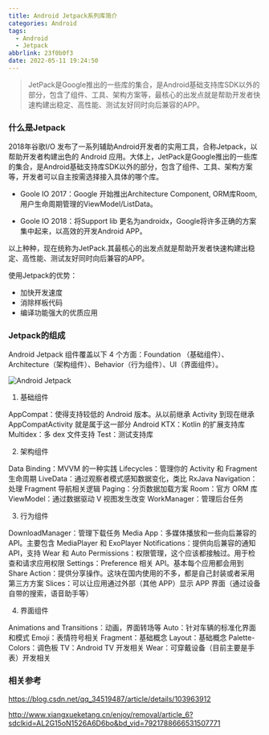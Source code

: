 ```yaml
---
title: Android Jetpack系列库简介
categories: Android
tags:
  - Android
  - Jetpack
abbrlink: 23f0b0f3
date: 2022-05-11 19:24:50
---
```


> JetPack是Google推出的一些库的集合，是Android基础支持库SDK以外的部分，包含了组件、工具、架构方案等，最核心的出发点就是帮助开发者快速构建出稳定、高性能、测试友好同时向后兼容的APP。

<!-- more -->

### 什么是Jetpack
2018年谷歌I/O 发布了一系列辅助Android开发者的实用工具，合称Jetpack，以帮助开发者构建出色的 Android 应用。大体上，JetPack是Google推出的一些库的集合，是Android基础支持库SDK以外的部分，包含了组件、工具、架构方案等，开发者可以自主按需选择接入具体的哪个库。

- Goole IO 2017：Google 开始推出Architecture Component, ORM库Room, 用户生命周期管理的ViewModel/ListData。

- Goole IO 2018：将Support lib 更名为androidx，Google将许多正确的方案集中起来，以高效的开发Android APP。

以上种种，现在统称为JetPack.其最核心的出发点就是帮助开发者快速构建出稳定、高性能、测试友好同时向后兼容的APP。

使用Jetpack的优势：

- 加快开发速度
- 消除样板代码
- 编译功能强大的优质应用

### Jetpack的组成

Android Jetpack 组件覆盖以下 4 个方面：Foundation （基础组件）、Architecture（架构组件）、Behavior（行为组件）、UI（界面组件）。

![Android Jetpack](https://gitcode.net/weixin_44008788/images/-/raw/master/hexo/jetpack.png)


1. 基础组件

AppCompat：使得支持较低的 Android 版本。从以前继承 Activity 到现在继承 AppCompatActivity 就是属于这一部分
Android KTX：Kotlin 的扩展支持库
Multidex：多 dex 文件支持
Test：测试支持库

2. 架构组件

Data Binding：MVVM 的一种实践
Lifecycles：管理你的 Activity 和 Fragment 生命周期
LiveData：通过观察者模式感知数据变化，类比 RxJava
Navigation：处理 Fragment 导航相关逻辑
Paging：分页数据加载方案
Room：官方 ORM 库
ViewModel：通过数据驱动 V 视图发生改变
WorkManager：管理后台任务

3. 行为组件

DownloadManager：管理下载任务
Media App：多媒体播放和一些向后兼容的API。主要包含 MediaPlayer 和 ExoPlayer
Notifications：提供向后兼容的通知 API，支持 Wear 和 Auto
Permissions：权限管理，这个应该都接触过。用于检查和请求应用权限
Settings：Preference 相关 API。基本每个应用都会用到
Share Action：提供分享操作。这块在国内使用的不多，都是自己封装或者采用第三方方案
Slices：可以让应用通过外部（其他 APP）显示 APP 界面（通过设备自带的搜索，语音助手等）

4. 界面组件

Animations and Transitions：动画，界面转场等
Auto：针对车辆的标准化界面和模式
Emoji：表情符号相关
Fragment：基础概念
Layout：基础概念
Palette-Colors：调色板
TV：Android TV 开发相关
Wear：可穿戴设备（目前主要是手表）开发相关

### 相关参考

https://blog.csdn.net/qq_34519487/article/details/103963912

http://www.xiangxueketang.cn/enjoy/removal/article_6?sdclkid=AL2G15oN1526A6D6bo&bd_vid=7921788666531507771
